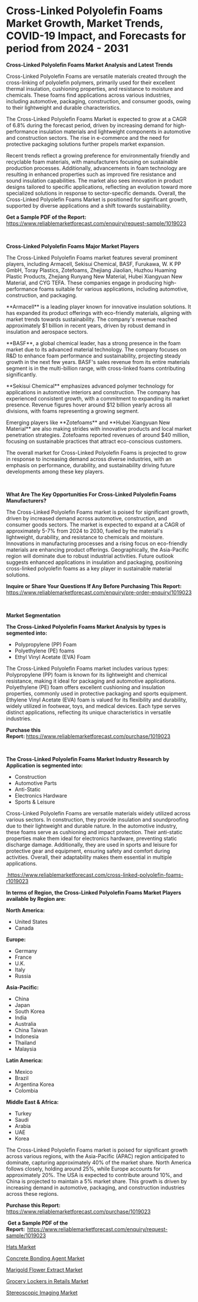 <p><h1>Cross-Linked Polyolefin Foams Market Growth, Market Trends, COVID-19 Impact, and Forecasts for period from 2024 - 2031</h1></p><p><strong>Cross-Linked Polyolefin Foams Market Analysis and Latest Trends</strong></p>
<p><p>Cross-Linked Polyolefin Foams are versatile materials created through the cross-linking of polyolefin polymers, primarily used for their excellent thermal insulation, cushioning properties, and resistance to moisture and chemicals. These foams find applications across various industries, including automotive, packaging, construction, and consumer goods, owing to their lightweight and durable characteristics.</p><p>The Cross-Linked Polyolefin Foams Market is expected to grow at a CAGR of 6.8% during the forecast period, driven by increasing demand for high-performance insulation materials and lightweight components in automotive and construction sectors. The rise in e-commerce and the need for protective packaging solutions further propels market expansion. </p><p>Recent trends reflect a growing preference for environmentally friendly and recyclable foam materials, with manufacturers focusing on sustainable production processes. Additionally, advancements in foam technology are resulting in enhanced properties such as improved fire resistance and sound insulation capabilities. The market also sees innovation in product designs tailored to specific applications, reflecting an evolution toward more specialized solutions in response to sector-specific demands. Overall, the Cross-Linked Polyolefin Foams Market is positioned for significant growth, supported by diverse applications and a shift towards sustainability.</p></p>
<p><strong>Get a Sample PDF of the Report:&nbsp;</strong> <a href="https://www.reliablemarketforecast.com/enquiry/request-sample/1019023">https://www.reliablemarketforecast.com/enquiry/request-sample/1019023</a></p>
<p>&nbsp;</p>
<p><strong>Cross-Linked Polyolefin Foams Major Market Players</strong></p>
<p><p>The Cross-Linked Polyolefin Foams market features several prominent players, including Armacell, Sekisui Chemical, BASF, Furukawa, W. K PP GmbH, Toray Plastics, Zotefoams, Zhejiang Jiaolian, Huzhou Huaming Plastic Products, Zhejiang Runyang New Material, Hubei Xiangyuan New Material, and CYG TEFA. These companies engage in producing high-performance foams suitable for various applications, including automotive, construction, and packaging.</p><p>**Armacell** is a leading player known for innovative insulation solutions. It has expanded its product offerings with eco-friendly materials, aligning with market trends towards sustainability. The company's revenue reached approximately $1 billion in recent years, driven by robust demand in insulation and aerospace sectors.</p><p>**BASF**, a global chemical leader, has a strong presence in the foam market due to its advanced material technology. The company focuses on R&D to enhance foam performance and sustainability, projecting steady growth in the next few years. BASF's sales revenue from its entire materials segment is in the multi-billion range, with cross-linked foams contributing significantly.</p><p>**Sekisui Chemical** emphasizes advanced polymer technology for applications in automotive interiors and construction. The company has experienced consistent growth, with a commitment to expanding its market presence. Revenue figures hover around $12 billion yearly across all divisions, with foams representing a growing segment.</p><p>Emerging players like **Zotefoams** and **Hubei Xiangyuan New Material** are also making strides with innovative products and local market penetration strategies. Zotefoams reported revenues of around $40 million, focusing on sustainable practices that attract eco-conscious customers.</p><p>The overall market for Cross-Linked Polyolefin Foams is projected to grow in response to increasing demand across diverse industries, with an emphasis on performance, durability, and sustainability driving future developments among these key players.</p></p>
<p>&nbsp;</p>
<p><strong>What Are The Key Opportunities For Cross-Linked Polyolefin Foams Manufacturers?</strong></p>
<p><p>The Cross-Linked Polyolefin Foams market is poised for significant growth, driven by increased demand across automotive, construction, and consumer goods sectors. The market is expected to expand at a CAGR of approximately 5-7% from 2024 to 2030, fueled by the material's lightweight, durability, and resistance to chemicals and moisture. Innovations in manufacturing processes and a rising focus on eco-friendly materials are enhancing product offerings. Geographically, the Asia-Pacific region will dominate due to robust industrial activities. Future outlook suggests enhanced applications in insulation and packaging, positioning cross-linked polyolefin foams as a key player in sustainable material solutions.</p></p>
<p><strong>Inquire or Share Your Questions If Any Before Purchasing This Report:</strong> <a href="https://www.reliablemarketforecast.com/enquiry/pre-order-enquiry/1019023">https://www.reliablemarketforecast.com/enquiry/pre-order-enquiry/1019023</a></p>
<p>&nbsp;</p>
<p><strong>Market Segmentation</strong></p>
<p><strong>The Cross-Linked Polyolefin Foams Market Analysis by types is segmented into:</strong></p>
<p><ul><li>Polypropylene (PP) Foam</li><li>Polyethylene (PE) foams</li><li>Ethyl Vinyl Acetate (EVA) Foam</li></ul></p>
<p><p>The Cross-Linked Polyolefin Foams market includes various types: Polypropylene (PP) foam is known for its lightweight and chemical resistance, making it ideal for packaging and automotive applications. Polyethylene (PE) foam offers excellent cushioning and insulation properties, commonly used in protective packaging and sports equipment. Ethylene Vinyl Acetate (EVA) foam is valued for its flexibility and durability, widely utilized in footwear, toys, and medical devices. Each type serves distinct applications, reflecting its unique characteristics in versatile industries.</p></p>
<p><strong>Purchase this Report:&nbsp;</strong><a href="https://www.reliablemarketforecast.com/purchase/1019023">https://www.reliablemarketforecast.com/purchase/1019023</a></p>
<p>&nbsp;</p>
<p><strong>The Cross-Linked Polyolefin Foams Market Industry Research by Application is segmented into:</strong></p>
<p><ul><li>Construction</li><li>Automotive Parts</li><li>Anti-Static</li><li>Electronics Hardware</li><li>Sports & Leisure</li></ul></p>
<p><p>Cross-Linked Polyolefin Foams are versatile materials widely utilized across various sectors. In construction, they provide insulation and soundproofing due to their lightweight and durable nature. In the automotive industry, these foams serve as cushioning and impact protection. Their anti-static properties make them ideal for electronics hardware, preventing static discharge damage. Additionally, they are used in sports and leisure for protective gear and equipment, ensuring safety and comfort during activities. Overall, their adaptability makes them essential in multiple applications.</p></p>
<p><a href="https://www.reliablemarketforecast.com/cross-linked-polyolefin-foams-r1019023">&nbsp;https://www.reliablemarketforecast.com/cross-linked-polyolefin-foams-r1019023</a></p>
<p><strong>In terms of Region, the Cross-Linked Polyolefin Foams Market Players available by Region are:</strong></p>
<p>
    <p> <strong> North America: </strong>
        <ul>
            <li>United States</li>
            <li>Canada</li>
        </ul>
        </p> 
    <p> <strong> Europe: </strong>
        <ul>
            <li>Germany</li>
            <li>France</li>
            <li>U.K.</li>
            <li>Italy</li>
            <li>Russia</li>
        </ul>
        </p> 
    <p> <strong> Asia-Pacific: </strong>
        <ul>
            <li>China</li>
            <li>Japan</li>
            <li>South Korea</li>
            <li>India</li>
            <li>Australia</li>
            <li>China Taiwan</li>
            <li>Indonesia</li>
            <li>Thailand</li>
            <li>Malaysia</li>
        </ul>
        </p> 
    <p> <strong> Latin America: </strong>
        <ul>
            <li>Mexico</li>
            <li>Brazil</li>
            <li>Argentina Korea</li>
            <li>Colombia</li>
        </ul>
        </p> 
    <p> <strong> Middle East & Africa: </strong>
        <ul>
            <li>Turkey</li>
            <li>Saudi</li>
            <li>Arabia</li>
            <li>UAE</li>
            <li>Korea</li>
        </ul>
    </p>
    </p>
<p><p>The Cross-Linked Polyolefin Foams market is poised for significant growth across various regions, with the Asia-Pacific (APAC) region anticipated to dominate, capturing approximately 40% of the market share. North America follows closely, holding around 25%, while Europe accounts for approximately 20%. The USA is expected to contribute around 10%, and China is projected to maintain a 5% market share. This growth is driven by increasing demand in automotive, packaging, and construction industries across these regions.</p></p>
<p><strong>Purchase this Report: </strong><a href="https://www.reliablemarketforecast.com/purchase/1019023">https://www.reliablemarketforecast.com/purchase/1019023</a></p>
<p>&nbsp;<strong>Get a Sample PDF of the Report:&nbsp;&nbsp;</strong><a href="https://www.reliablemarketforecast.com/enquiry/request-sample/1019023">https://www.reliablemarketforecast.com/enquiry/request-sample/1019023</a></p>
<p><strong></strong></p>
<p><p><a href="https://medium.com/@paaboudi9k/this-report-on-hats-market-is-a-comprehensive-analysis-of-market-shares-strategies-products-bafed586a7f5">Hats Market</a></p><p><a href="https://issuu.com/reportprime-2/docs/concrete-bonding-agent-market-size-_97c50b16700790">Concrete Bonding Agent Market</a></p><p><a href="https://www.linkedin.com/pulse/marigold-flower-extract-market-share-size-trends-industry-rkn6c?trackingId=aXW4KDsKRy%2BqJWCglXoGRQ%3D%3D">Marigold Flower Extract Market</a></p><p><a href="https://github.com/WillieWoodard/Market-Research-Report-List-6/blob/main/grocery-lockers-in-retails-market.md">Grocery Lockers in Retails Market</a></p><p><a href="https://www.linkedin.com/pulse/strategic-roadmap-success-global-stereoscopic-imaging-market-aekqf?trackingId=og8yHaJpTC6XewUQs2tnCw%3D%3D">Stereoscopic Imaging Market</a></p></p>